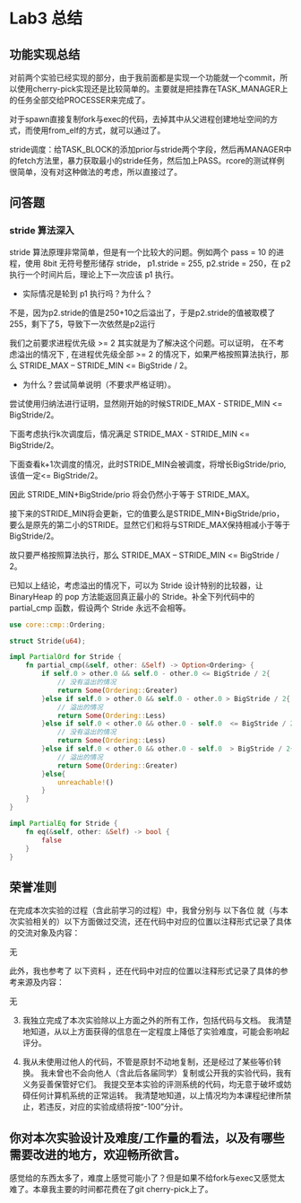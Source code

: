 # Lab3 总结

## 功能实现总结

对前两个实验已经实现的部分，由于我前面都是实现一个功能就一个commit，所以使用cherry-pick实现还是比较简单的。主要就是把挂靠在TASK_MANAGER上的任务全部交给PROCESSER来完成了。

对于spawn直接复制fork与exec的代码，去掉其中从父进程创建地址空间的方式，而使用from_elf的方式，就可以通过了。

stride调度：给TASK_BLOCK的添加prior与stride两个字段，然后再MANAGER中的fetch方法里，暴力获取最小的stride任务，然后加上PASS。rcore的测试样例很简单，没有对这种做法的考虑，所以直接过了。

## 问答题

### stride 算法深入

stride 算法原理非常简单，但是有一个比较大的问题。例如两个 pass = 10 的进程，使用 8bit 无符号整形储存 stride， p1.stride = 255, p2.stride = 250，在 p2 执行一个时间片后，理论上下一次应该 p1 执行。

- 实际情况是轮到 p1 执行吗？为什么？

不是，因为p2.stride的值是250+10之后溢出了，于是p2.stride的值被取模了255，剩下了5，导致下一次依然是p2运行

我们之前要求进程优先级 >= 2 其实就是为了解决这个问题。可以证明， 在不考虑溢出的情况下 , 在进程优先级全部 >= 2 的情况下，如果严格按照算法执行，那么 STRIDE_MAX – STRIDE_MIN <= BigStride / 2。

- 为什么？尝试简单说明（不要求严格证明）。

尝试使用归纳法进行证明，显然刚开始的时候STRIDE_MAX - STRIDE_MIN <= BigStride/2。

下面考虑执行k次调度后，情况满足 STRIDE_MAX - STRIDE_MIN <= BigStride/2。

下面查看k+1次调度的情况，此时STRIDE_MIN会被调度，将增长BigStride/prio,该值一定<= BigStride/2。

因此 STRIDE_MIN+BigStride/prio 将会仍然小于等于 STRIDE_MAX。

接下来的STRIDE_MIN将会更新，它的值要么是STRIDE_MIN+BigStride/prio，要么是原先的第二小的STRIDE。显然它们和将与STRIDE_MAX保持相减小于等于BigStride/2。

故只要严格按照算法执行，那么 STRIDE_MAX – STRIDE_MIN <= BigStride / 2。

已知以上结论，考虑溢出的情况下，可以为 Stride 设计特别的比较器，让 BinaryHeap<Stride> 的 pop 方法能返回真正最小的 Stride。补全下列代码中的 partial_cmp 函数，假设两个 Stride 永远不会相等。

```rust
use core::cmp::Ordering;

struct Stride(u64);

impl PartialOrd for Stride {
    fn partial_cmp(&self, other: &Self) -> Option<Ordering> {
        if self.0 > other.0 && self.0 - other.0 <= BigStride / 2{ 
            // 没有溢出的情况
            return Some(Ordering::Greater)
        }else if self.0 > other.0 && self.0 - other.0 > BigStride / 2{
            // 溢出的情况
            return Some(Ordering::Less)
        }else if self.0 < other.0 && other.0 - self.0  <= BigStride / 2{
            // 没有溢出的情况
            return Some(Ordering::Less)
        }else if self.0 < other.0 && other.0 - self.0  > BigStride / 2{
            // 溢出的情况
            return Some(Ordering::Greater)
        }else{
            unreachable!()
        }
    }
}

impl PartialEq for Stride {
    fn eq(&self, other: &Self) -> bool {
        false
    }
}
```

## 荣誉准则

在完成本次实验的过程（含此前学习的过程）中，我曾分别与 以下各位 就（与本次实验相关的）以下方面做过交流，还在代码中对应的位置以注释形式记录了具体的交流对象及内容：

无

此外，我也参考了 以下资料 ，还在代码中对应的位置以注释形式记录了具体的参考来源及内容：

无

3. 我独立完成了本次实验除以上方面之外的所有工作，包括代码与文档。 我清楚地知道，从以上方面获得的信息在一定程度上降低了实验难度，可能会影响起评分。

4. 我从未使用过他人的代码，不管是原封不动地复制，还是经过了某些等价转换。 我未曾也不会向他人（含此后各届同学）复制或公开我的实验代码，我有义务妥善保管好它们。 我提交至本实验的评测系统的代码，均无意于破坏或妨碍任何计算机系统的正常运转。 我清楚地知道，以上情况均为本课程纪律所禁止，若违反，对应的实验成绩将按“-100”分计。

## 你对本次实验设计及难度/工作量的看法，以及有哪些需要改进的地方，欢迎畅所欲言。

感觉给的东西太多了，难度上感觉可能小了？但是如果不给fork与exec又感觉太难了。本章我主要的时间都花费在了git cherry-pick上了。